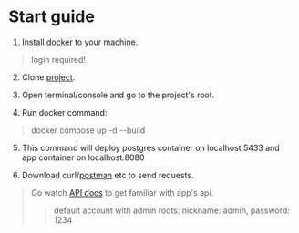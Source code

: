# Start guide

1. Install [docker](https://www.docker.com/get-started) to your machine.

> login required!

2. Clone [project](https://github.com/ArtemGet/oil_service).      
           
3. Open terminal/console and go to the project's root.      
         
4. Run docker command:
> docker compose up -d --build      
            
5. This command will deploy postgres container on localhost:5433 and app container on localhost:8080     
   
6. Download curl/[postman](https://www.postman.com/downloads/) etc to send requests.     
> Go watch [API docs](https://github.com/ArtemGet/oil_service/blob/master/src/main/java/com/artemget/oil_service/docs/api/api_main.md) to get familiar with app's api.      
>> default account with admin roots: nickname: admin, password: 1234     